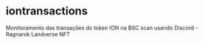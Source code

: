 # iontransactions

Monitoramento das transações do token ION na BSC scan usando Discord - Ragnarok Landverse NFT

